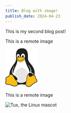 ```yaml
---
title: Blog with image!
publish_date: 2024-04-23
---
```


This is my second blog post!

This is a remote image

![Tux, the Linux mascot](./assets/images/tux.png)

This is a remote image

![Tux, the Linux mascot](https://mdg.imgix.net/assets/images/tux.png?auto=format&fit=clip&q=40&w=100 "Tux, the Linux mascot")
